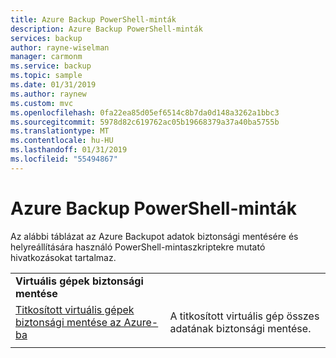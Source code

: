 ```yaml
---
title: Azure Backup PowerShell-minták
description: Azure Backup PowerShell-minták
services: backup
author: rayne-wiselman
manager: carmonm
ms.service: backup
ms.topic: sample
ms.date: 01/31/2019
ms.author: raynew
ms.custom: mvc
ms.openlocfilehash: 0fa22ea85d05ef6514c8b7da0d148a3262a1bbc3
ms.sourcegitcommit: 5978d82c619762ac05b19668379a37a40ba5755b
ms.translationtype: MT
ms.contentlocale: hu-HU
ms.lasthandoff: 01/31/2019
ms.locfileid: "55494867"
---
```

# <a name="azure-backup-powershell-samples"></a>Azure Backup PowerShell-minták

Az alábbi táblázat az Azure Backupot adatok biztonsági mentésére és helyreállítására használó PowerShell-mintaszkriptekre mutató hivatkozásokat tartalmaz.

| | |
|---|---|
|**Virtuális gépek biztonsági mentése**||
| [Titkosított virtuális gépek biztonsági mentése az Azure-ba](./scripts/backup-powershell-sample-backup-encrypted-vm.md) | A titkosított virtuális gép összes adatának biztonsági mentése.|
| | |

